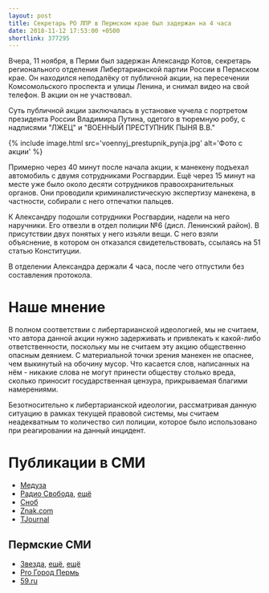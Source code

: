 ```yaml
---
layout: post
title: Секретарь РО ЛПР в Пермском крае был задержан на 4 часа
date: 2018-11-12 17:53:00 +0500
shortlink: 377295
---
```

Вчера, 11 ноября, в Перми был задержан Александр Котов, секретарь регионального
отделения Либертарианской партии России в Пермском крае. Он находился
неподалёку от публичной акции, на пересечении Комсомольского проспекта
и улицы Ленина, и снимал видео на свой телефон. В акции он не участвовал.

Суть публичной акции заключалась в установке чучела с портретом президента
России Владимира Путина, одетого в тюремную робу, с надписями "ЛЖЕЦ"
и "ВОЕННЫЙ ПРЕСТУПНИК ПЫНЯ В.В."

{% include image.html src='voennyj_prestupnik_pynja.jpg' alt='Фото с акции' %}

Примерно через 40 минут после начала акции, к манекену подъехал автомобиль
с двумя сотрудниками Росгвардии. Ещё через 15 минут на месте уже было около
десяти сотрудников правоохранительных органов. Они проводили криминалистическую
экспертизу манекена, в частности, собирали с него отпечатки пальцев.

К Александру подошли сотрудники Росгвардии, надели на него наручники.
Его отвезли в отдел полиции №6 (дисл. Ленинский район). В присутствии двух
понятых у него изъяли вещи. С него взяли объяснение, в котором он отказался
свидетельствовать, ссылаясь на 51 статью Конституции.

В отделении Александра держали 4 часа, после чего отпустили
без составления протокола.

Наше мнение
===========

В полном соответствии с либертарианской идеологией, мы не считаем, что
автора данной акции нужно задерживать и привлекать к какой-либо ответственности,
поскольку мы не считаем эту акцию общественно опасным деянием. С материальной
точки зрения манекен не опаснее, чем выкинутый на обочину мусор. Что касается
слов, написанных на нём - никакие слова не могут принести обществу столько
вреда, сколько приносит государственная цензура, прикрываемая благими
намерениями.

Безотносительно к либертарианской идеологии, рассматривая данную ситуацию
в рамках текущей правовой системы, мы считаем неадекватным то количество
сил полиции, которое было использовано при реагировании на данный инцидент.

Публикации в СМИ
================

* [Медуза](https://meduza.io/news/2018/11/12/v-tsentre-permi-k-stolbu-privyazali-chuchelo-s-litsom-putina-politsiya-nachala-proverku)
* [Радио Свобода](https://www.svoboda.org/a/29595906.html),
  [ещё](https://www.svoboda.org/a/29605593.html)
* [Сноб](https://snob.ru/news/168038)
* [Znak.com](https://www.znak.com/2018-11-12/voennye_prestupnik_pynya_v_v_v_permi_u_cuma_k_stolbu_privyazali_maneken_s_licom_putina)
* [TJournal](https://tjournal.ru/79785-v-centre-permi-k-stolbu-privyazali-chuchelo-s-putinym-mvd-nachalo-proverku)

Пермские СМИ
------------

* [Звезда](http://zvzda.ru/articles/bf2c63772159),
  [ещё](http://zvzda.ru/articles/9a32c9932d26),
  [ещё](http://zvzda.ru/news/edaaec75c0ed)
* [Pro Город Пермь](https://progorod59.ru/news/25408)
* [59.ru](https://59.ru/text/politics/65606061/)
